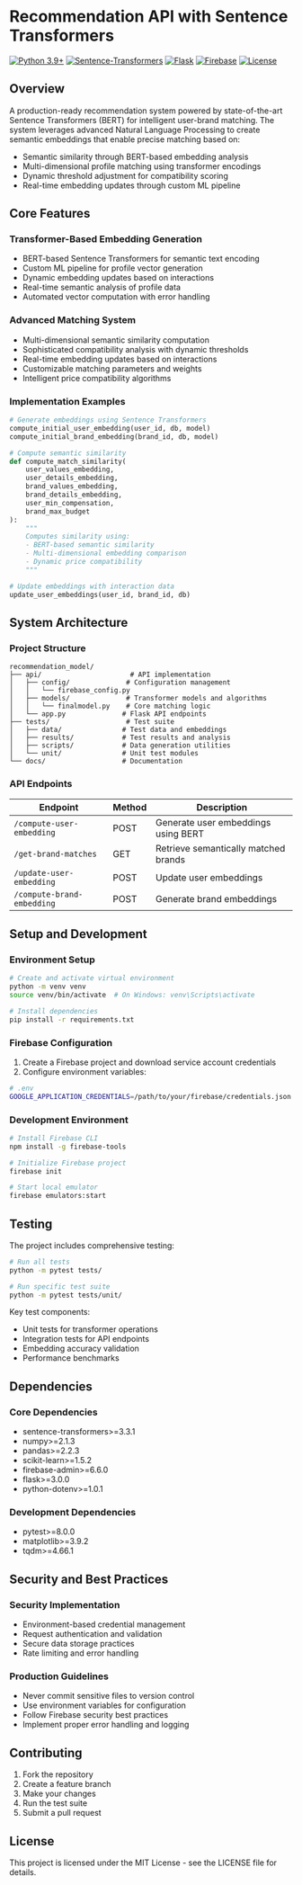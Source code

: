 # Recommendation API with Sentence Transformers

[![Python 3.9+](https://img.shields.io/badge/Python-3.9+-blue.svg)](https://www.python.org/downloads/)
[![Sentence-Transformers](https://img.shields.io/badge/Sentence--Transformers-3.3.1-green.svg)](https://www.sbert.net/)
[![Flask](https://img.shields.io/badge/Flask-3.0.0-red.svg)](https://flask.palletsprojects.com/)
[![Firebase](https://img.shields.io/badge/Firebase-Admin-orange.svg)](https://firebase.google.com/)
[![License](https://img.shields.io/badge/License-MIT-yellow.svg)](https://opensource.org/licenses/MIT)

## Overview

A production-ready recommendation system powered by state-of-the-art Sentence Transformers (BERT) for intelligent user-brand matching. The system leverages advanced Natural Language Processing to create semantic embeddings that enable precise matching based on:

- Semantic similarity through BERT-based embedding analysis
- Multi-dimensional profile matching using transformer encodings
- Dynamic threshold adjustment for compatibility scoring
- Real-time embedding updates through custom ML pipeline

## Core Features

### Transformer-Based Embedding Generation
- BERT-based Sentence Transformers for semantic text encoding
- Custom ML pipeline for profile vector generation
- Dynamic embedding updates based on interactions
- Real-time semantic analysis of profile data
- Automated vector computation with error handling

### Advanced Matching System
- Multi-dimensional semantic similarity computation
- Sophisticated compatibility analysis with dynamic thresholds
- Real-time embedding updates based on interactions
- Customizable matching parameters and weights
- Intelligent price compatibility algorithms

### Implementation Examples

```python
# Generate embeddings using Sentence Transformers
compute_initial_user_embedding(user_id, db, model)
compute_initial_brand_embedding(brand_id, db, model)

# Compute semantic similarity
def compute_match_similarity(
    user_values_embedding, 
    user_details_embedding,
    brand_values_embedding, 
    brand_details_embedding,
    user_min_compensation,
    brand_max_budget
):
    """
    Computes similarity using:
    - BERT-based semantic similarity
    - Multi-dimensional embedding comparison
    - Dynamic price compatibility
    """

# Update embeddings with interaction data
update_user_embeddings(user_id, brand_id, db)
```

## System Architecture

### Project Structure
```
recommendation_model/
├── api/                      # API implementation
│   ├── config/              # Configuration management
│   │   └── firebase_config.py
│   ├── models/              # Transformer models and algorithms
│   │   └── finalmodel.py    # Core matching logic
│   └── app.py              # Flask API endpoints
├── tests/                   # Test suite
│   ├── data/               # Test data and embeddings
│   ├── results/            # Test results and analysis
│   ├── scripts/            # Data generation utilities
│   └── unit/               # Unit test modules
└── docs/                   # Documentation
```

### API Endpoints

| Endpoint | Method | Description |
|----------|--------|-------------|
| `/compute-user-embedding` | POST | Generate user embeddings using BERT |
| `/get-brand-matches` | GET | Retrieve semantically matched brands |
| `/update-user-embedding` | POST | Update user embeddings |
| `/compute-brand-embedding` | POST | Generate brand embeddings |

## Setup and Development

### Environment Setup
```bash
# Create and activate virtual environment
python -m venv venv
source venv/bin/activate  # On Windows: venv\Scripts\activate

# Install dependencies
pip install -r requirements.txt
```

### Firebase Configuration
1. Create a Firebase project and download service account credentials
2. Configure environment variables:
```bash
# .env
GOOGLE_APPLICATION_CREDENTIALS=/path/to/your/firebase/credentials.json
```

### Development Environment
```bash
# Install Firebase CLI
npm install -g firebase-tools

# Initialize Firebase project
firebase init

# Start local emulator
firebase emulators:start
```

## Testing

The project includes comprehensive testing:

```bash
# Run all tests
python -m pytest tests/

# Run specific test suite
python -m pytest tests/unit/
```

Key test components:
- Unit tests for transformer operations
- Integration tests for API endpoints
- Embedding accuracy validation
- Performance benchmarks

## Dependencies

### Core Dependencies
- sentence-transformers>=3.3.1
- numpy>=2.1.3
- pandas>=2.2.3
- scikit-learn>=1.5.2
- firebase-admin>=6.6.0
- flask>=3.0.0
- python-dotenv>=1.0.1

### Development Dependencies
- pytest>=8.0.0
- matplotlib>=3.9.2
- tqdm>=4.66.1

## Security and Best Practices

### Security Implementation
- Environment-based credential management
- Request authentication and validation
- Secure data storage practices
- Rate limiting and error handling

### Production Guidelines
- Never commit sensitive files to version control
- Use environment variables for configuration
- Follow Firebase security best practices
- Implement proper error handling and logging

## Contributing

1. Fork the repository
2. Create a feature branch
3. Make your changes
4. Run the test suite
5. Submit a pull request

## License

This project is licensed under the MIT License - see the LICENSE file for details.